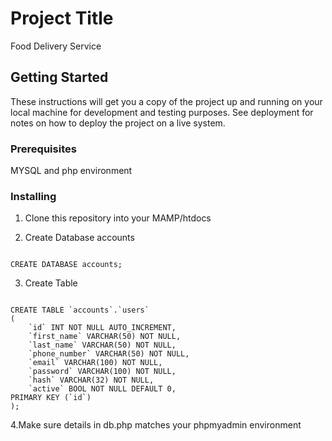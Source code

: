 # Project Title

Food Delivery Service

## Getting Started

These instructions will get you a copy of the project up and running on your local machine for development and testing purposes. See deployment for notes on how to deploy the project on a live system.

### Prerequisites

MYSQL and php environment


### Installing

1. Clone this repository into your MAMP/htdocs

2. Create Database accounts

```

CREATE DATABASE accounts;

```

3. Create Table

```

CREATE TABLE `accounts`.`users`
(
    `id` INT NOT NULL AUTO_INCREMENT,
    `first_name` VARCHAR(50) NOT NULL,
    `last_name` VARCHAR(50) NOT NULL,
    `phone_number` VARCHAR(50) NOT NULL,
    `email` VARCHAR(100) NOT NULL,
    `password` VARCHAR(100) NOT NULL,
    `hash` VARCHAR(32) NOT NULL,
    `active` BOOL NOT NULL DEFAULT 0,
PRIMARY KEY (`id`)
);

```

4.Make sure details in db.php matches your phpmyadmin environment

